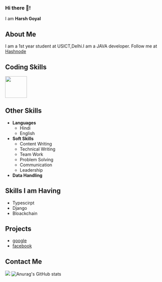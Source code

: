 ### Hi there 👋!
I am **Harsh Goyal**
## About Me
I am a 1st year student at USICT,Delhi.I am a JAVA developer.
Follow me at [Hashnode](www.google.com)

## Coding Skills
<p>
  <img src =
       "https://www.google.com/search?   q=java&sxsrf=AOaemvKyx2m1f6oJtvO4ilSShsv7YRfbCA:1639305536415&source=lnms&tbm=isch&sa=X&ved=2ahUKEwjSgrSBid70AhXtzTgGHaZLC8MQ_AUoAnoECAIQBA&biw=639&bih=600&dpr=1.5#imgrc=ug5KVNSZIR4E3M" height="70px/">
  </p>
  
  ## Other Skills
  - **Languages**
     - Hindi
     - English
  - **Soft Skills**
     - Content Writing
     - Technical Writing
     - Team Work
     - Problem Solving
     - Communication
     - Leadership
  - **Data Handling**
  ## Skills I am Having
  - Typescirpt
  - Django
  - Bloackchain
  ## Projects
  - [google](www.google.com)
  - [facebook](www.facebook.com)
  ## Contact Me
  [<img src="https://www.analyticsvidhya.com/wp-content/uploads/2015/07/github_logo.png"/>](https://github.com/harshg77777/harshg77777/edit/main/README.md)
  ![Anurag's GitHub stats](https://github-readme-stats.vercel.app/api?username=anuraghazra&show_icons=true&theme=radical)

  
 



